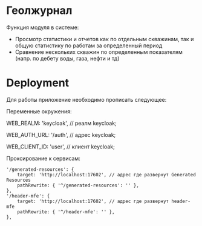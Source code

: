 # Геолжурнал

Функция модуля в системе:
- Просмотр статистики и отчетов как по отдельным скважинам, так и общую статистику по работам за определенный период
- Сравнение нескольких скважин по определенным показателям (напр. по дебету воды, газа, нефти и тд)

# Deployment

Для работы приложение необходимо прописать следующее:

Переменные окружения:

  WEB_REALM: 'keycloak', // реалм keycloak;

  WEB_AUTH_URL: '/auth', // адрес keycloak;

  WEB_CLIENT_ID: 'user', // клиент keycloak;

Проксирование к сервисам: 

    '/generated-resources': {
        target: 'http://localhost:17602', // адрес где развернут Generated Resources
        pathRewrite: { '^/generated-resources': '' },
    },
    '/header-mfe': {
        target: 'http://localhost:17602', // адрес где развернут header-mfe
        pathRewrite: { '^/header-mfe': '' },
    },

